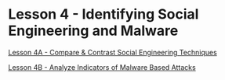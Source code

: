# Lesson 4 - Identifying Social Engineering and Malware

[Lesson 4A - Compare & Contrast Social Engineering Techniques](Lesson%204%20-%20Identifying%20Social%20Engineering%20and%20Malw%20b4cd991b5af84bbeb46325dc79eaba57/Lesson%204A%20-%20Compare%20&%20Contrast%20Social%20Engineering%20%20a2480bb588f342d78b45fb68bf73c901.md)

[Lesson 4B - Analyze Indicators of Malware Based Attacks](Lesson%204%20-%20Identifying%20Social%20Engineering%20and%20Malw%20b4cd991b5af84bbeb46325dc79eaba57/Lesson%204B%20-%20Analyze%20Indicators%20of%20Malware%20Based%20At%20b027ad2b5f6c400e9020de0455c9703a.md)